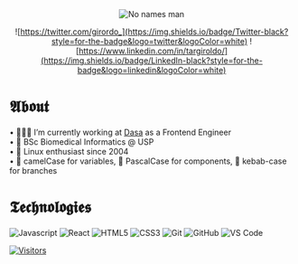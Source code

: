<section align="center">

<img src="https://media.giphy.com/media/P5wPrhzZDdeJW/giphy.gif" alt="No names man"/>

![https://twitter.com/girordo_](https://img.shields.io/badge/Twitter-black?style=for-the-badge&logo=twitter&logoColor=white)
![https://www.linkedin.com/in/targiroldo/](https://img.shields.io/badge/LinkedIn-black?style=for-the-badge&logo=linkedin&logoColor=white)

</section>

# 𝕬𝖇𝖔𝖚𝖙

• 🧑🏻‍💻 I’m currently working at [Dasa](https://dasa.com.br/) as a Frontend Engineer <br/>
• 🧬 BSc Biomedical Informatics @ USP <br/>
• 🐧 Linux enthusiast since 2004 <br/>
• 🐫 camelCase for variables, 🧮 PascalCase for components, 🥙 kebab-case for branches
<br/>

# 𝕿𝖊𝖈𝖍𝖓𝖔𝖑𝖔𝖌𝖎𝖊𝖘

<section>

![Javascript](https://img.shields.io/badge/Javascript-black?style=for-the-badge&logo=javascript&logoColor=white)
![React](https://img.shields.io/badge/React-black?style=for-the-badge&logo=react&logoColor=white)
![HTML5](https://img.shields.io/badge/HTML5-black?style=for-the-badge&logo=html5&logoColor=white)
![CSS3](https://img.shields.io/badge/CSS3-black?style=for-the-badge&logo=css3&logoColor=white)
![Git](https://img.shields.io/badge/-Git-black?style=for-the-badge&logo=git)
![GitHub](https://img.shields.io/badge/GitHub-black?style=for-the-badge&logo=github&logoColor=white)
![VS Code](https://img.shields.io/badge/-VS%20Code-black?style=for-the-badge&logo=visual-studio-code)

</section>

<section>

[![Visitors](https://visitor-badge.glitch.me/badge?page_id=github/girordo)](https://github.com/girordo)

</section>
